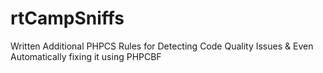 # rtCampSniffs
Written Additional PHPCS Rules for Detecting Code Quality Issues &amp; Even Automatically fixing it using PHPCBF
